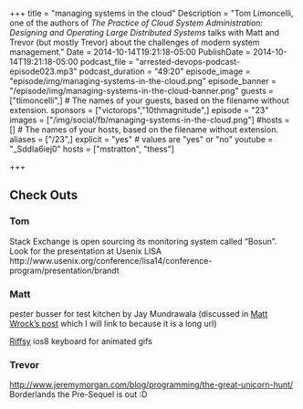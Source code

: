 +++
title = "managing systems in the cloud"
Description = "Tom Limoncelli, one of the authors of _The Practice of Cloud System Administration: Designing and Operating Large Distributed Systems_ talks with Matt and Trevor (but mostly Trevor) about the challenges of modern system management."
Date = 2014-10-14T19:21:18-05:00
PublishDate = 2014-10-14T19:21:18-05:00
podcast_file = "arrested-devops-podcast-episode023.mp3"
podcast_duration = "49:20"
episode_image = "episode/img/managing-systems-in-the-cloud.png"
episode_banner = "/episode/img/managing-systems-in-the-cloud-banner.png"
guests = ["tlimoncelli",] # The names of your guests, based on the filename without extension.
sponsors = ["victorops","10thmagnitude",]
episode = "23"
images = ["/img/social/fb/managing-systems-in-the-cloud.png"]
#hosts = [] # The names of your hosts, based on the filename without extension.
aliases = ["/23",]
explicit = "yes" # values are "yes" or "no"
youtube = "_SddIa6iej0"
hosts = ["mstratton", "thess"]

+++
<h2>Check Outs</h2>
<h3>Tom</h3>
Stack Exchange is open sourcing its monitoring system called “Bosun”. Look for the presentation at Usenix LISA http://www.usenix.org/conference/lisa14/conference-program/presentation/brandt
<h3>Matt</h3>
pester busser for test kitchen by Jay Mundrawala (discussed in <a href="http://www.hurryupandwait.io/blog/configure-and-test-windows-infrastructure-using-powershell-technologies-dsc-and-pester-running-from-chef-and-test-kitchen" target="_blank">Matt Wrock’s post</a> which I will link to because it is a long url)

<a href="http://www.riffsy.com/" target="_blank">Riffsy</a> ios8 keyboard for animated gifs
<h3>Trevor</h3>
<a href="http://www.jeremymorgan.com/blog/programming/the-great-unicorn-hunt/" target="_blank">http://www.jeremymorgan.com/blog/programming/the-great-unicorn-hunt/</a>
Borderlands the Pre-Sequel is out :D
